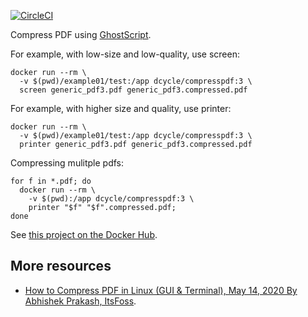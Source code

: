 [![CircleCI](https://circleci.com/gh/dcycle/docker-compresspdf.svg?style=svg)](https://circleci.com/gh/dcycle/docker-compresspdf)

Compress PDF using [GhostScript](https://www.ghostscript.com).

For example, with low-size and low-quality, use screen:

    docker run --rm \
      -v $(pwd)/example01/test:/app dcycle/compresspdf:3 \
      screen generic_pdf3.pdf generic_pdf3.compressed.pdf

For example, with higher size and quality, use printer:

    docker run --rm \
      -v $(pwd)/example01/test:/app dcycle/compresspdf:3 \
      printer generic_pdf3.pdf generic_pdf3.compressed.pdf

Compressing mulitple pdfs:

    for f in *.pdf; do
      docker run --rm \
        -v $(pwd):/app dcycle/compresspdf:3 \
        printer "$f" "$f".compressed.pdf;
    done

See [this project on the Docker Hub](https://hub.docker.com/r/dcycle/compresspdf/).

More resources
-----

* [How to Compress PDF in Linux (GUI & Terminal), May 14, 2020 By Abhishek Prakash, ItsFoss](https://itsfoss.com/compress-pdf-linux/).
